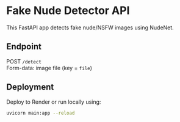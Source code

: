 # Fake Nude Detector API

This FastAPI app detects fake nude/NSFW images using NudeNet.

## Endpoint

POST `/detect`  
Form-data: image file (key = `file`)

## Deployment

Deploy to Render or run locally using:

```bash
uvicorn main:app --reload
